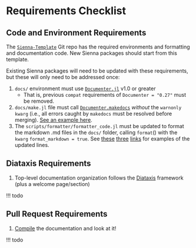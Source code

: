 # Requirements Checklist

## Code and Environment Requirements

The [`Sienna-Template`](https://github.com/NREL-Sienna/Sienna-Template) Git repo has the
required environments and formatting and documentation code. New Sienna packages should
start from this template.

Existing Sienna packages will need to be updated with these requirements, but these will
only need to be addressed once:

1. `docs/` environment must use [`Documenter.jl`](https://documenter.juliadocs.org/stable/)
    v1.0 or greater
    - That is, previous `compat` requirements of `Documenter = "0.27"` must be removed.
1. `docs/make.jl` file must call
    [`Documenter.makedocs`](https://documenter.juliadocs.org/stable/lib/public/#Documenter.makedocs)
    *without* the `warnonly` `kwarg` (i.e., all errors caught by `makedocs` must be resolved before
    merging). [See an example here](https://github.com/NREL-Sienna/InfrastructureSystems.jl/blob/768438a40c46767560891ec493cf87ed232a2b2b/docs/make.jl#L47).
1. The `scripts/formatter/formatter_code.jl` must be updated to format the markdown .md files in the
    `docs/` folder, calling `format`() with the `kwarg` `format_markdown = true`. See
    [these](https://github.com/NREL-Sienna/InfrastructureSystems.jl/blob/768438a40c46767560891ec493cf87ed232a2b2b/scripts/formatter/formatter_code.jl#L13)
    [three](https://github.com/NREL-Sienna/InfrastructureSystems.jl/blob/768438a40c46767560891ec493cf87ed232a2b2b/scripts/formatter/formatter_code.jl#L8)
    [links](https://github.com/NREL-Sienna/InfrastructureSystems.jl/blob/768438a40c46767560891ec493cf87ed232a2b2b/scripts/formatter/formatter_code.jl#L23)
    for examples of the updated lines. 

## Diataxis Requirements

1. Top-level documentation organization follows the [Diataxis](https://diataxis.fr/)
    framework (plus a welcome page/section)


!!! todo


## Pull Request Requirements

1. [Compile](@ref "Compile and View Documentation Locally") the documentation and look at
    it!

!!! todo